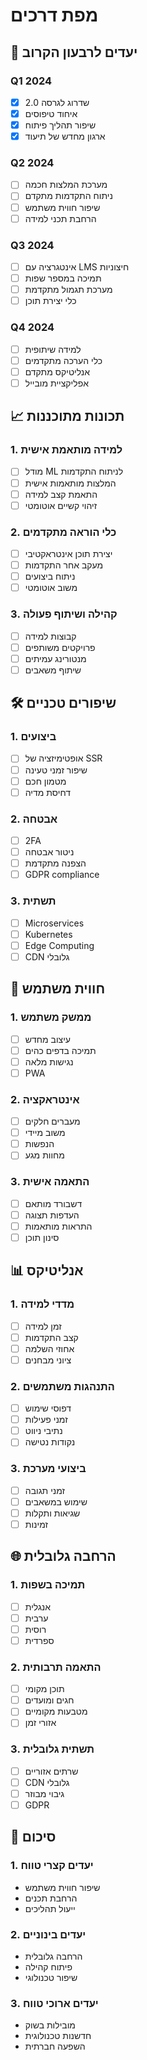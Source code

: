 # מפת דרכים

## 🎯 יעדים לרבעון הקרוב

### Q1 2024
- [x] שדרוג לגרסה 2.0
- [x] איחוד טיפוסים
- [x] שיפור תהליך פיתוח
- [x] ארגון מחדש של תיעוד

### Q2 2024
- [ ] מערכת המלצות חכמה
- [ ] ניתוח התקדמות מתקדם
- [ ] שיפור חווית משתמש
- [ ] הרחבת תכני למידה

### Q3 2024
- [ ] אינטגרציה עם LMS חיצוניות
- [ ] תמיכה במספר שפות
- [ ] מערכת תגמול מתקדמת
- [ ] כלי יצירת תוכן

### Q4 2024
- [ ] למידה שיתופית
- [ ] כלי הערכה מתקדמים
- [ ] אנליטיקס מתקדם
- [ ] אפליקציית מובייל

## 📈 תכונות מתוכננות

### 1. למידה מותאמת אישית
- [ ] מודל ML לניתוח התקדמות
- [ ] המלצות מותאמות אישית
- [ ] התאמת קצב למידה
- [ ] זיהוי קשיים אוטומטי

### 2. כלי הוראה מתקדמים
- [ ] יצירת תוכן אינטראקטיבי
- [ ] מעקב אחר התקדמות
- [ ] ניתוח ביצועים
- [ ] משוב אוטומטי

### 3. קהילה ושיתוף פעולה
- [ ] קבוצות למידה
- [ ] פרויקטים משותפים
- [ ] מנטורינג עמיתים
- [ ] שיתוף משאבים

## 🛠️ שיפורים טכניים

### 1. ביצועים
- [ ] אופטימיזציה של SSR
- [ ] שיפור זמני טעינה
- [ ] מטמון חכם
- [ ] דחיסת מדיה

### 2. אבטחה
- [ ] 2FA
- [ ] ניטור אבטחה
- [ ] הצפנה מתקדמת
- [ ] GDPR compliance

### 3. תשתית
- [ ] Microservices
- [ ] Kubernetes
- [ ] Edge Computing
- [ ] CDN גלובלי

## 📱 חווית משתמש

### 1. ממשק משתמש
- [ ] עיצוב מחדש
- [ ] תמיכה בדפים כהים
- [ ] נגישות מלאה
- [ ] PWA

### 2. אינטראקציה
- [ ] מעברים חלקים
- [ ] משוב מיידי
- [ ] הנפשות
- [ ] מחוות מגע

### 3. התאמה אישית
- [ ] דשבורד מותאם
- [ ] העדפות תצוגה
- [ ] התראות מותאמות
- [ ] סינון תוכן

## 📊 אנליטיקס

### 1. מדדי למידה
- [ ] זמן למידה
- [ ] קצב התקדמות
- [ ] אחוזי השלמה
- [ ] ציוני מבחנים

### 2. התנהגות משתמשים
- [ ] דפוסי שימוש
- [ ] זמני פעילות
- [ ] נתיבי ניווט
- [ ] נקודות נטישה

### 3. ביצועי מערכת
- [ ] זמני תגובה
- [ ] שימוש במשאבים
- [ ] שגיאות ותקלות
- [ ] זמינות

## 🌐 הרחבה גלובלית

### 1. תמיכה בשפות
- [ ] אנגלית
- [ ] ערבית
- [ ] רוסית
- [ ] ספרדית

### 2. התאמה תרבותית
- [ ] תוכן מקומי
- [ ] חגים ומועדים
- [ ] מטבעות מקומיים
- [ ] אזורי זמן

### 3. תשתית גלובלית
- [ ] שרתים אזוריים
- [ ] CDN גלובלי
- [ ] גיבוי מבוזר
- [ ] GDPR

## 📝 סיכום

### 1. יעדים קצרי טווח
- שיפור חווית משתמש
- הרחבת תכנים
- ייעול תהליכים

### 2. יעדים בינוניים
- הרחבה גלובלית
- פיתוח קהילה
- שיפור טכנולוגי

### 3. יעדים ארוכי טווח
- מובילות בשוק
- חדשנות טכנולוגית
- השפעה חברתית 